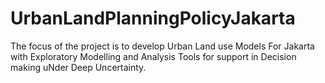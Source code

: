# UrbanLandPlanningPolicyJakarta
The focus of the project is to develop Urban Land use Models For Jakarta with Exploratory Modelling and Analysis Tools for support in Decision making uNder Deep Uncertainty. 
